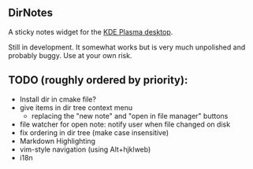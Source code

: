 ## DirNotes
A sticky notes widget for the [KDE Plasma desktop](https://kde.org/plasma-desktop/).

Still in development. It somewhat works but is very much unpolished and probably buggy. Use at your own risk.

## TODO (roughly ordered by priority):
- Install dir in cmake file?
- give items in dir tree context menu
	- replacing the "new note" and "open in file manager" buttons
- file watcher for open note: notify user when file changed on disk
- fix ordering in dir tree (make case insensitive)
- Markdown Highlighting
- vim-style navigation (using Alt+hjklweb)
- i18n

